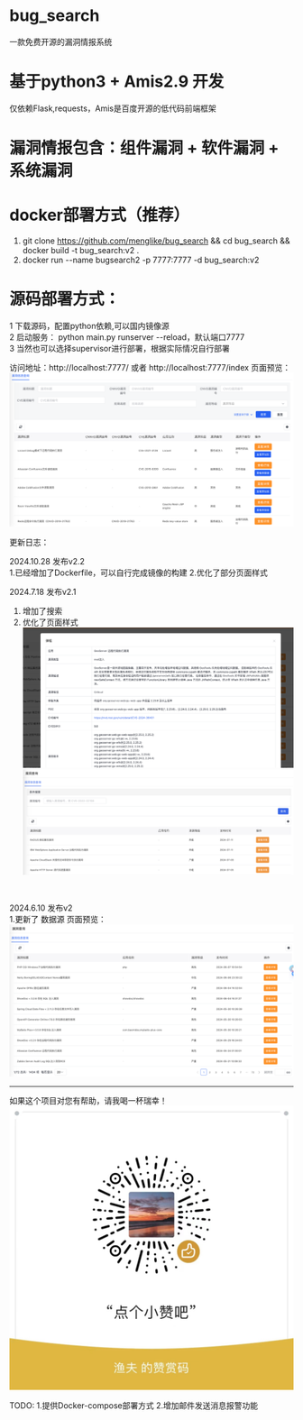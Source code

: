 # bug_search
一款免费开源的漏洞情报系统

# 基于python3 + Amis2.9 开发
仅依赖Flask,requests，Amis是百度开源的低代码前端框架
# 漏洞情报包含：组件漏洞 + 软件漏洞 + 系统漏洞

# docker部署方式（推荐）
1. git clone https://github.com/menglike/bug_search && cd bug_search && docker build -t  bug_search:v2 .
2. docker run --name bugsearch2 -p 7777:7777 -d bug_search:v2

# 源码部署方式：
1 下载源码，配置python依赖,可以国内镜像源<br/>
2 启动服务： python main.py runserver --reload，默认端口7777<br/>
3 当然也可以选择supervisor进行部署，根据实际情况自行部署<br/>

访问地址：http://localhost:7777/ 或者 http://localhost:7777/index
页面预览：
  ![image](WX20230109-091733@2x.png)

更新日志：<br/>

2024.10.28 发布v2.2<br/>
1.已经增加了Dockerfile，可以自行完成镜像的构建
2.优化了部分页面样式
<br/>

2024.7.18 发布v2.1<br/>
1. 增加了搜索
2. 优化了页面样式
   ![image](WX20240718-201354@2x-2.png)
   ![image](WX20240718-201306@2x-1.png)
<br/>

2024.6.10 发布v2<br/>
1.更新了 数据源
页面预览：
  ![image](11.png)
<br/>

------------------------------------------------
如果这个项目对您有帮助，请我喝一杯瑞幸！<br/>
  ![image](12.png)<br/>

TODO: 1.提供Docker-compose部署方式
      2.增加邮件发送消息报警功能
